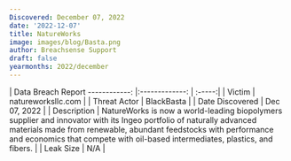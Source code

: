 ```yaml
---
Discovered: December 07, 2022
date: '2022-12-07'
title: NatureWorks
image: images/blog/Basta.png
author: Breachsense Support
draft: false
yearmonths: 2022/december
---
```



| Data Breach Report
------------:     |:-------------:    | :-----:|
| Victim      | natureworksllc.com      | 
| Threat Actor      | BlackBasta      | 
| Date Discovered      | Dec 07, 2022      | 
| Description      | NatureWorks is now a world-leading biopolymers supplier and innovator with its Ingeo portfolio of naturally advanced materials made from renewable, abundant feedstocks with performance and economics that compete with oil-based intermediates, plastics, and fibers.      | 
| Leak Size      | N/A      | 


